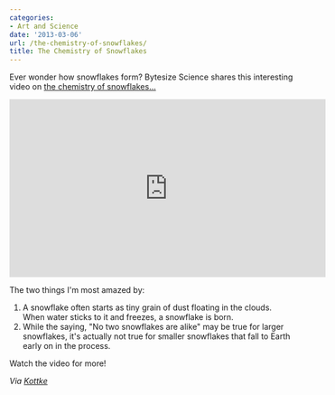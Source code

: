 ```yaml
---
categories:
- Art and Science
date: '2013-03-06'
url: /the-chemistry-of-snowflakes/
title: The Chemistry of Snowflakes
---
```


Ever wonder how snowflakes form? Bytesize Science shares this interesting video on <a href="https://www.youtube.com/watch?&v=VYrF3sFBY20">the chemistry of snowflakes...</a>

<div class="fluid-vids"><iframe width="560" height="315" src="https://www.youtube.com/embed/VYrF3sFBY20?rel=0" frameborder="0" allowfullscreen></iframe></div>

The two things I'm most amazed by:

<ol>
<li>A snowflake often starts as tiny grain of dust floating in the clouds. When water sticks to it and freezes, a snowflake is born.</li>
<li>While the saying, "No two snowflakes are alike" may be true for larger snowflakes, it's actually not true for smaller snowflakes that fall to Earth early on in the process.</li>
</ol>

Watch the video for more!

<em>Via <a href="http://kottke.org/13/02/the-chemistry-of-snowflakes">Kottke</a></em>
